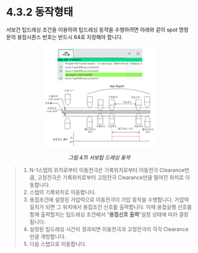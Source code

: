 ﻿# 4.3.2 동작형태

서보건 팁드레싱 조건을 이용하여 팁드레싱 동작을 수행하려면 아래와 같이 spot 명령문의 용접시퀀스 번호는 반드시 64로 지정해야 합니다.


<p align="center">
 <img src="../../.gitbook/assets/image (77).png" width="60%"></img>
 <em><p align="center">그림 4.11 서보팁 드레싱 동작</p></em>
</p>

>1. N-1스텝의 위치로부터 이동전극은 기록위치로부터 이동전극 Clearance만큼, 고정전극은 기록위치로부터 고정전극 Clearance만큼 떨어진 위치로 이동합니다.
>2. 스텝의 기록위치로 이동합니다.
>3. 용접조건에 설정된 가압력으로 이동전극이 가압 동작을 수행합니다. 가압력 일치가 되면 그 위치에서 용접조건 신호를 출력합니다. 이때 용접실행 신호를 함께 출력할지는 팁드레싱 조건에서 “**용접신호 출력**”설정 상태에 따라 결정됩니다.
>4. 설정된 팁드레싱 시간이 경과되면 이동전극과 고정전극이 각각 Clearance만큼 개방합니다.
>5. 다음 스텝으로 이동합니다.
